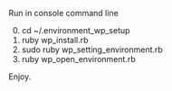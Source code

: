 Run in console command line

0. cd ~/.environment_wp_setup
1. ruby wp_install.rb
2. sudo ruby wp_setting_environment.rb
3. ruby wp_open_environment.rb

Enjoy.
